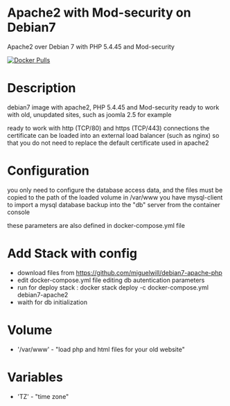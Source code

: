 # Apache2 with Mod-security on Debian7
Apache2 over Debian 7 with PHP 5.4.45 and Mod-security

[![Docker Pulls](https://img.shields.io/docker/pulls/miguelwill/debian7-apache-modsec.svg?style=plastic)](https://hub.docker.com/r/miguelwill/debian7-apache-modsec/)

# Description
debian7 image with apache2, PHP 5.4.45 and Mod-security
ready to work with old, unupdated sites, such as joomla 2.5 for example

ready to work with http (TCP/80) and https (TCP/443) connections
the certificate can be loaded into an external load balancer (such as nginx) so that you do not need to replace the default certificate used in apache2

# Configuration
you only need to configure the database access data, and the files must be copied to the path of the loaded volume in /var/www
you have mysql-client to import a mysql database backup into the "db" server from the container console

these parameters are also defined in docker-compose.yml file

# Add Stack with config
  * download files from https://github.com/miguelwill/debian7-apache-php
  * edit docker-compose.yml file editing db autentication parameters
  * run for deploy stack : docker stack deploy -c docker-compose.yml debian7-apache2
  * waith for db initialization



# Volume

  * '/var/www' - "load php and html files for your old website"

# Variables

  * 'TZ' - "time zone"
